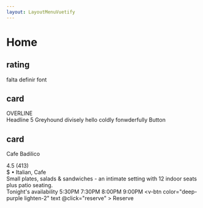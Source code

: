 ```yaml
---
layout: LayoutMenuVuetify
---
```


# Home

## rating

falta definir font

<div class="text-center">
<v-rating v-model="rating" icon-label="custom icon label text {0} of {1}"></v-rating>
</div>

## card
<v-card class="mx-auto" max-width="344" outlined ><v-list-item three-line> <v-list-item-content> <div class="text-overline mb-4"> OVERLINE </div> <v-list-item-title class="text-h5 mb-1"> Headline 5 </v-list-item-title> <v-list-item-subtitle>Greyhound divisely hello coldly fonwderfully</v-list-item-subtitle> </v-list-item-content> <v-list-item-avatar tile size="80" color="grey" ></v-list-item-avatar> </v-list-item> <v-card-actions> <v-btn outlined rounded text > Button </v-btn> </v-card-actions> </v-card> 


## card

<v-card :loading="loading" class="mx-auto my-12" max-width="374" > <template slot="progress"> <v-progress-linear color="deep-purple" height="10" indeterminate ></v-progress-linear> </template> <v-img height="250" src="https://cdn.vuetifyjs.com/images/cards/cooking.png" ></v-img> <v-card-title>Cafe Badilico</v-card-title> <v-card-text> <v-row align="center" class="mx-0" > <v-rating :value="4.5" color="amber" dense half-increments readonly size="14" ></v-rating> <div class="grey--text ms-4"> 4.5 (413) </div> </v-row> <div class="my-4 text-subtitle-1"> $ • Italian, Cafe </div> <div>Small plates, salads & sandwiches - an intimate setting with 12 indoor seats plus patio seating.</div> </v-card-text> <v-divider class="mx-4"></v-divider> <v-card-title>Tonight's availability</v-card-title> <v-card-text> <v-chip-group v-model="selection" active-class="deep-purple accent-4 white--text" column > <v-chip>5:30PM</v-chip> <v-chip>7:30PM</v-chip> <v-chip>8:00PM</v-chip> <v-chip>9:00PM</v-chip> </v-chip-group> </v-card-text> <v-card-actions> <v-btn color="deep-purple lighten-2" text @click="reserve" > Reserve </v-btn> </v-card-actions> </v-card>

<script>
  export default {
    data: () => ({
      loading: false,
      selection: 1,
      rating: 4
    }),

    methods: {
      reserve () {
        this.loading = true

        setTimeout(() => (this.loading = false), 2000)
      },
    },
  }
</script>
